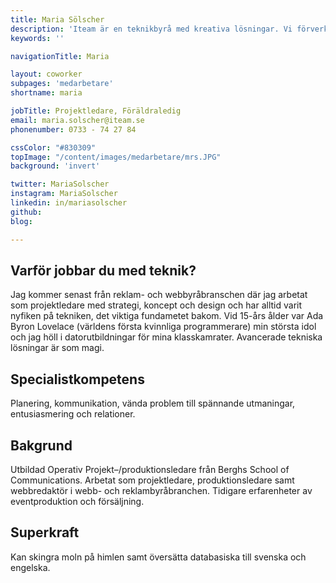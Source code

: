 ```yaml
---
title: Maria Sölscher
description: 'Iteam är en teknikbyrå med kreativa lösningar. Vi förverkligar dina idéer.'
keywords: ''

navigationTitle: Maria

layout: coworker
subpages: 'medarbetare'
shortname: maria

jobTitle: Projektledare, Föräldraledig
email: maria.solscher@iteam.se
phonenumber: 0733 - 74 27 84

cssColor: "#830309"
topImage: "/content/images/medarbetare/mrs.JPG"
background: 'invert'

twitter: MariaSolscher
instagram: MariaSolscher
linkedin: in/mariasolscher
github:
blog:

---
```


## Varför jobbar du med teknik?
Jag kommer senast från reklam- och webbyråbranschen där jag arbetat som projektledare med strategi, koncept och design och har alltid varit nyfiken på tekniken, det viktiga fundametet bakom. Vid 15-års ålder var Ada Byron Lovelace (världens första kvinnliga programmerare) min största idol och jag höll i datorutbildningar för mina klasskamrater. Avancerade tekniska lösningar är som magi.

## Specialistkompetens
Planering, kommunikation, vända problem till spännande utmaningar, entusiasmering och relationer.

## Bakgrund
Utbildad Operativ Projekt–/produktionsledare från Berghs School of Communications. Arbetat som projektledare, produktionsledare samt webbredaktör i webb- och reklambyråbranchen. Tidigare erfarenheter av eventproduktion och försäljning.

## Superkraft
Kan skingra moln på himlen samt översätta databasiska till svenska och engelska.
